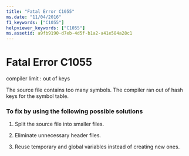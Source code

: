```yaml
---
title: "Fatal Error C1055"
ms.date: "11/04/2016"
f1_keywords: ["C1055"]
helpviewer_keywords: ["C1055"]
ms.assetid: a9fb9190-d7eb-4d5f-b1a2-a41e584a28c1
---
```

# Fatal Error C1055

compiler limit : out of keys

The source file contains too many symbols. The compiler ran out of hash keys for the symbol table.

### To fix by using the following possible solutions

1. Split the source file into smaller files.

1. Eliminate unnecessary header files.

1. Reuse temporary and global variables instead of creating new ones.
